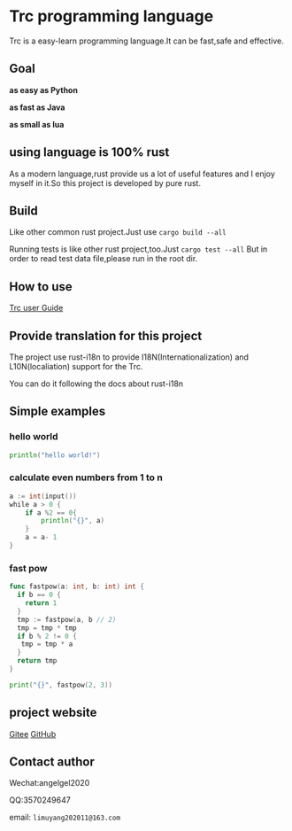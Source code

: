 # Trc programming language

Trc is a easy-learn programming language.It can be fast,safe and effective.

## Goal

**as easy as Python**

**as fast as Java**

**as small as lua**

## using language is 100% rust

As a modern language,rust provide us a lot of useful features and I enjoy myself in it.So this project is developed by pure rust.

## Build

Like other common rust project.Just use `cargo build --all`

Running tests is like other rust project,too.Just `cargo test --all`
But in order to read test data file,please run in the root dir.

## How to use

[Trc user Guide](docs/usage.md)

## Provide translation for this project

The project use rust-i18n to provide I18N(Internationalization) and L10N(localiation) support for the Trc.

You can do it following the docs about rust-i18n

## Simple examples

### hello world

```go
println("hello world!")
```

### calculate even numbers from 1 to n

```go
a := int(input())
while a > 0 {
    if a %2 == 0{
        println("{}", a)
    }
    a = a- 1
}
```

### fast pow

```go
func fastpow(a: int, b: int) int {
  if b == 0 {
    return 1
  }
  tmp := fastpow(a, b // 2)
  tmp = tmp * tmp
  if b % 2 != 0 {
   tmp = tmp * a
  }
  return tmp
}

print("{}", fastpow(2, 3))
```

## project website

[Gitee](https://gitee.com/li-muyangangel/trc.git)
[GitHub](https://github.com/limuy2022/trc.git)

## Contact author

Wechat:angelgel2020

QQ:3570249647

email: `limuyang202011@163.com`
